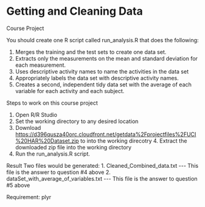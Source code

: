 # Getting and Cleaning Data
Course Project

You should create one R script called run_analysis.R that does the following:

1. Merges the training and the test sets to create one data set.
2. Extracts only the measurements on the mean and standard deviation for each measurement.
3. Uses descriptive activity names to name the activities in the data set
4. Appropriately labels the data set with descriptive activity names.
5. Creates a second, independent tidy data set with the average of each variable for each activity and each subject.
 
Steps to work on this course project
1. Open R/R Studio
2. Set the working directory to any desired location
3. Download https://d396qusza40orc.cloudfront.net/getdata%2Fprojectfiles%2FUCI%20HAR%20Dataset.zip to into the working direcotry 4. Extract the downloaded zip file into the working directory
5. Run the run_analysis.R script.

Result
Two files would be generated:
    1. Cleaned_Combined_data.txt  --- This file is the answer to question #4 above
    2. dataSet_with_average_of_variables.txt --- This file is the answer to question #5 above
    
Requirement: plyr

